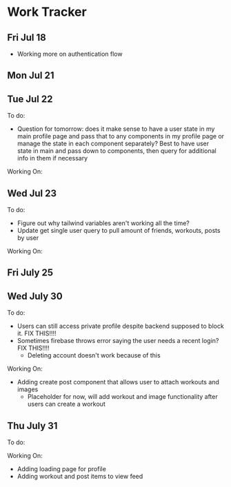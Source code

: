 # Work Tracker

## Fri Jul 18
- Working more on authentication flow
    <!-- - updating backend for when users sign in with gmail to slugify their username to prevent duplicate entries DONE -->
    <!-- - Adding user's avatar and username to sidebar on successful login DONE -->
    <!-- - Updating auth flow to use postgres user instead of firebase user DONE -->
    <!-- - Adding user's avatar to mobile menu DONE -->

## Mon Jul 21
<!-- - Need to have login/sign up for mobile working DONE -->
<!-- - Adding modal/ability to login/signup on mobile DONE -->
<!-- - Added Ref for quicker verification of user state on refresh DONE -->

<!-- - Start on Profile Page DONE -->
<!-- - Adding Profile API to quickly query backend DONE -->
<!-- - Added util function to quickly search if user is a friend or owner of current profile DONE -->
<!-- - Added placeholder for errorModal on frontend DONE -->
<!-- - Working on adding privacy to user's page, posts, and workouts DONE -->

## Tue Jul 22
To do:
- Question for tomorrow: does it make sense to have a user state in my main profile page and pass that to any components in my profile page or manage the state in each component separately? Best to have user state in main and pass down to components, then query for additional info in them if necessary
<!-- - Work on error modal DONE -->
<!-- - Finish adding privacy in public routes and push to firebase cloud functions DONE -->

Working On:
<!-- - Changed public routes to work with username rather than user_id DONE -->
<!-- - Changed group routes to work with group name instead of group_id DONE -->
<!-- - Added helper function for group name availability on backend DONE -->

## Wed Jul 23
To do:
<!-- - Add views for profile page? DONE -->
<!-- - Figure out rendering error with ProfileHeader - initial render works as expect, on page reload, it's like auth user disappears? DONE -->
<!-- - Add limits to length of username and bio DONE -->
- Figure out why tailwind variables aren't working all the time?
- Update get single user query to pull amount of friends, workouts, posts by user

Working On:
<!-- - Adding edit profile modal to profile header DONE -->
<!-- - Added editmodal form DONE -->
<!-- - Added firebase user to context for sitewide access to token DONE -->
<!-- - Adding menu and views (Feed, Posts, Workouts, Friends, Groups) DONE -->

## Fri July 25
<!-- - test edit and delete profile functionality (edit profile removes profile pic for some reason. Delete deletes from firebase, but not from supabase) DONE -->

## Wed July 30
To do:
- Users can still access private profile despite backend supposed to block it. FIX THIS!!!!
- Sometimes firebase throws error saying the user needs a recent login? FIX THIS!!!!
    - Deleting account doesn't work because of this


Working On:
- Adding create post component that allows user to attach workouts and images
    - Placeholder for now, will add workout and image functionality after users can create a workout
<!-- - Updating post routes to pull id from auth header rather than the req and using the token to then authenticate the user and pull their id from my db DONE -->
<!-- - Updated postApi DONE -->
<!-- - Adding toasts to provide users feedback on successful submits DONE -->

## Thu July 31
To do:
<!-- - Add view to tie user info together in profile view (number of workouts, posts, friends) DONE -->
<!-- - View for user posts/workouts in order with ability to remove either for different views on frontend DONE -->

Working On:
<!-- - querying for user's feed of posts and workouts DONE -->
<!-- - adding feed query to profile feed component and making it work as profile post and profile workout component instead of having 3 separate ones DONE -->
<!-- - updating profile query to query for post/workout/friend counts DONE -->
- Adding loading page for profile
- Adding workout and post items to view feed
